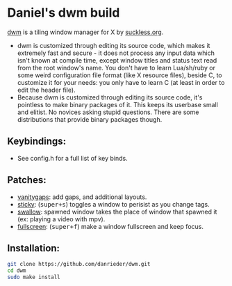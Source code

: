# Daniel's dwm build

[dwm](https://dwm.suckless.org/) is a tiling window manager for X by [suckless.org](https://suckless.org/).  
- dwm is customized through editing its source code, which makes it extremely fast and secure - it does not process any input data which isn't known at compile time, except window titles and status text read from the root window's name. You don't have to learn Lua/sh/ruby or some weird configuration file format (like X resource files), beside C, to customize it for your needs: you only have to learn C (at least in order to edit the header file).
- Because dwm is customized through editing its source code, it's pointless to make binary packages of it. This keeps its userbase small and elitist. No novices asking stupid questions. There are some distributions that provide binary packages though.  

## Keybindings:

- See config.h for a full list of key binds.

## Patches:

- [vanitygaps](https://dwm.suckless.org/patches/vanitygaps/): add gaps, and additional layouts.
- [sticky](https://dwm.suckless.org/patches/sticky/): (<kbd>super+s</kbd>) toggles a window to perisist as you change tags. 
- [swallow](https://dwm.suckless.org/patches/swallow/): spawned window takes the place of window that spawned it (ex: playing a video with mpv). 
- [fullscreen](https://dwm.suckless.org/patches/fullscreen/): (<kbd>super+f</kbd>) make a window fullscreen and keep focus.

## Installation:

```bash
git clone https://github.com/danrieder/dwm.git
cd dwm
sudo make install
```
